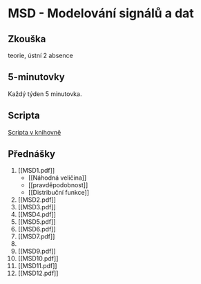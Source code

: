 # MSD - Modelování signálů a dat
## Zkouška 
teorie, ústní
2 absence

## 5-minutovky
Každý týden 5 minutovka.

## Scripta
[Scripta v knihovně](https://knihovna-opac.tul.cz/records/dadfa210-84b1-48ea-95a1-4cfc3f4c42fb)

## Přednášky
1. [[MSD1.pdf]] 
	-  [[Náhodná veličina]] 
	- [[pravděpodobnost]] 
	- [[Distribuční funkce]] 
2. [[MSD2.pdf]]
3. [[MSD3.pdf]]
4. [[MSD4.pdf]]
5. [[MSD5.pdf]]
6. [[MSD6.pdf]]
7. [[MSD7.pdf]]
8. 
9. [[MSD9.pdf]]
10. [[MSD10.pdf]]
11. [[MSD11.pdf]]
12. [[MSD12.pdf]]


